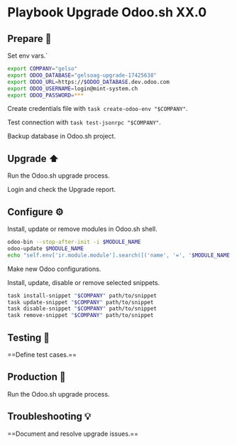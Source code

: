 # Playbook Upgrade Odoo.sh XX.0

## Prepare 📝

Set env vars.`

```bash
export COMPANY="gelso"
export ODOO_DATABASE="gelsoag-upgrade-17425638"
export ODOO_URL=https://$ODOO_DATABASE.dev.odoo.com
export ODOO_USERNAME=login@mint-system.ch
export ODOO_PASSWORD=***
```

Create credentials file with `task create-odoo-env "$COMPANY"`.

Test connection with `task test-jsonrpc "$COMPANY"`.

Backup database in Odoo.sh project.

## Upgrade ⬆️

Run the Odoo.sh upgrade process.

Login and check the Upgrade report.

## Configure ⚙️

Install, update or remove modules in Odoo.sh shell.

```bash
odoo-bin --stop-after-init -i $MODULE_NAME
odoo-update $MODULE_NAME
echo "self.env['ir.module.module'].search([('name', '=', '$MODULE_NAME')]).button_immediate_uninstall()" | odoo-bin shell
```

Make new Odoo configurations.

Install, update, disable or remove selected snippets.

```bash
task install-snippet "$COMPANY" path/to/snippet
task update-snippet "$COMPANY" path/to/snippet
task disable-snippet "$COMPANY" path/to/snippet
task remove-snippet "$COMPANY" path/to/snippet
```

## Testing 🔬


==Define test cases.==

## Production 🚀

Run the Odoo.sh upgrade process.

## Troubleshooting 💡

==Document and resolve upgrade issues.==